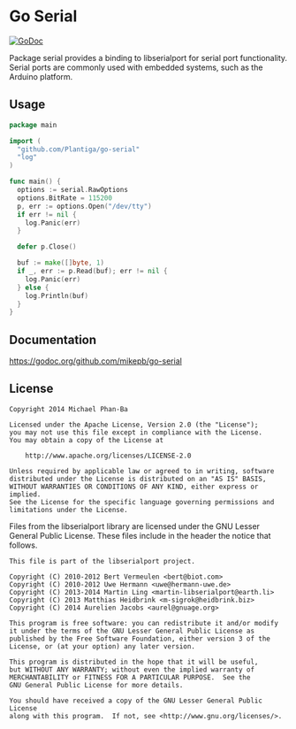 # Go Serial

[![GoDoc](https://godoc.org/github.com/mikepb/go-serial?status.svg)](https://godoc.org/github.com/mikepb/go-serial)

Package serial provides a binding to libserialport for serial port
functionality. Serial ports are commonly used with embedded systems,
such as the Arduino platform.

## Usage

```go
package main

import (
  "github.com/Plantiga/go-serial"
  "log"
)

func main() {
  options := serial.RawOptions
  options.BitRate = 115200
  p, err := options.Open("/dev/tty")
  if err != nil {
    log.Panic(err)
  }

  defer p.Close()

  buf := make([]byte, 1)
  if _, err := p.Read(buf); err != nil {
    log.Panic(err)
  } else {
    log.Println(buf)
  }
}
```

## Documentation

https://godoc.org/github.com/mikepb/go-serial


## License

    Copyright 2014 Michael Phan-Ba

    Licensed under the Apache License, Version 2.0 (the "License");
    you may not use this file except in compliance with the License.
    You may obtain a copy of the License at

        http://www.apache.org/licenses/LICENSE-2.0

    Unless required by applicable law or agreed to in writing, software
    distributed under the License is distributed on an "AS IS" BASIS,
    WITHOUT WARRANTIES OR CONDITIONS OF ANY KIND, either express or implied.
    See the License for the specific language governing permissions and
    limitations under the License.

Files from the libserialport library are licensed under the GNU Lesser General
Public License. These files include in the header the notice that follows.

    This file is part of the libserialport project.

    Copyright (C) 2010-2012 Bert Vermeulen <bert@biot.com>
    Copyright (C) 2010-2012 Uwe Hermann <uwe@hermann-uwe.de>
    Copyright (C) 2013-2014 Martin Ling <martin-libserialport@earth.li>
    Copyright (C) 2013 Matthias Heidbrink <m-sigrok@heidbrink.biz>
    Copyright (C) 2014 Aurelien Jacobs <aurel@gnuage.org>

    This program is free software: you can redistribute it and/or modify
    it under the terms of the GNU Lesser General Public License as
    published by the Free Software Foundation, either version 3 of the
    License, or (at your option) any later version.

    This program is distributed in the hope that it will be useful,
    but WITHOUT ANY WARRANTY; without even the implied warranty of
    MERCHANTABILITY or FITNESS FOR A PARTICULAR PURPOSE.  See the
    GNU General Public License for more details.

    You should have received a copy of the GNU Lesser General Public License
    along with this program.  If not, see <http://www.gnu.org/licenses/>.
